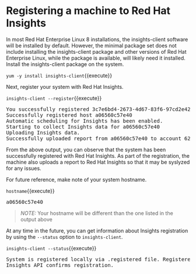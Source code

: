# Registering a machine to Red Hat Insights

In most Red Hat Enterprise Linux 8 installations, the insights-client
software will be installed by default.  However, the minimal package
set does not include installing the insights-client package and other 
versions of Red Hat Enterprise Linux, while the package is available, 
will likely need it installed.  Install the insights-client package on 
the system.

`yum -y install insights-client`{{execute}}

Next, register your system with Red Hat Insights.

`insights-client --register`{{execute}}

<pre class=file>
You successfully registered 3c7e6bd4-2673-4d67-83f6-97cd2e420503 to account 6227255.
Successfully registered host a06560c57e40
Automatic scheduling for Insights has been enabled.
Starting to collect Insights data for a06560c57e40
Uploading Insights data.
Successfully uploaded report from a06560c57e40 to account 6227255.
</pre>

From the above output, you can observe that the system has been successfully
registered with Red Hat Insights.  As part of the registration,
the machine also uploads a report to Red Hat Insights so that
it may be syslyzed for any issues.

For future reference, make note of your system hostname.

`hostname`{{execute}}

<pre class=file>
a06560c57e40
</pre>

>_NOTE:_ Your hostname will be different than the one listed in the output above

At any time in the future, you can get information about Insights registration
by using the `--status` option to `insights-client`.

`insights-client --status`{{execute}}

<pre class=file>
System is registered locally via .registered file. Registered at 2019-08-14T14:12:37.638768
Insights API confirms registration.
</pre>
